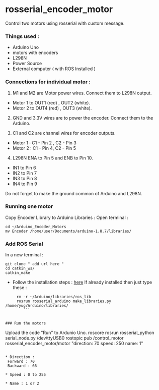 # rosserial_encoder_motor

Control two motors using rosserial with custom message.

### Things used :
* Arduino Uno
* motors with encoders
* L298N 
* Power Source
* External computer ( with ROS Installed )

### Connections for individual motor :
1. M1 and M2 are Motor power wires. Connect them to L298N output. 
* Motor 1 to OUT1 (red) , OUT2 (white).
* Motor 2 to OUT4 (red) , OUT3 (white).

2. GND and 3.3V wires are to power the encoder. Connect them to the Arduino.

3. C1 and C2 are channel wires for encoder outputs. 

* Motor 1 : C1 - Pin 2 , C2 - Pin 3
* Motor 2 : C1 - Pin 4, C2 - Pin 5

4. L298N ENA to Pin 5 and ENB to Pin 10.
* IN1 to Pin 6
* IN2 to Pin 7
* IN3 to Pin 8
* IN4 to Pin 9

Do not forget to make the ground common of Arduino and L298N.

### Running one motor
Copy Encoder Library to Arduino Libraries :
Open terminal :
```
cd ~/Arduino_Encoder_Motors
mv Encoder /home/user/Documents/arduino-1.8.7/libraries/
```

### Add ROS Serial 
In a new terminal :
```
git clone " add url here "
cd catkin_ws/
catkin_make
```

* Follow the installation steps : [here](http://wiki.ros.org/rosserial_arduino/Tutorials/Arduino%20IDE%20Setup)
	If already installed then just type these :
```
	 rm -r ~/Arduino/libraries/ros_lib
	 rosrun rosserial_arduino make_libraries.py /home/yug/Arduino/libraries/
        ```


### Run the motors 
```
Upload the code "Run" to Ardunio Uno.
roscore
rosrun rosserial_python serial_node.py /dev/ttyUSB0
rostopic pub /control_motor rosserial_encoder_motor/motor "direction: 70 speed: 250 name: 1" 
```

* Direction : 
 Forward : 70 
 Backward : 66

* Speed : 0 to 255

* Name : 1 or 2



